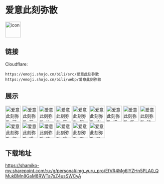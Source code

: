 # 爱意此刻弥散
<img src="https://emoji.shojo.cn/bili/src/爱意此刻弥散/icon.png" width="50" height="50" alt="icon">

## 链接
Cloudflare:
```
https://emoji.shojo.cn/bili/src/爱意此刻弥散
https://emoji.shojo.cn/bili/webp/爱意此刻弥散
```
## 展示
<img src="https://emoji.shojo.cn/bili/src/爱意此刻弥散/爱意此刻弥散-可爱.png" width="50" height="50" alt="爱意此刻弥散-可爱">
<img src="https://emoji.shojo.cn/bili/src/爱意此刻弥散/爱意此刻弥散-开门检查.png" width="50" height="50" alt="爱意此刻弥散-开门检查">
<img src="https://emoji.shojo.cn/bili/src/爱意此刻弥散/爱意此刻弥散-扎心.png" width="50" height="50" alt="爱意此刻弥散-扎心">
<img src="https://emoji.shojo.cn/bili/src/爱意此刻弥散/爱意此刻弥散-摸摸.png" width="50" height="50" alt="爱意此刻弥散-摸摸">
<img src="https://emoji.shojo.cn/bili/src/爱意此刻弥散/爱意此刻弥散-祝贺.png" width="50" height="50" alt="爱意此刻弥散-祝贺">
<img src="https://emoji.shojo.cn/bili/src/爱意此刻弥散/爱意此刻弥散-谢谢.png" width="50" height="50" alt="爱意此刻弥散-谢谢">
<img src="https://emoji.shojo.cn/bili/src/爱意此刻弥散/爱意此刻弥散-懵.png" width="50" height="50" alt="爱意此刻弥散-懵">
<img src="https://emoji.shojo.cn/bili/src/爱意此刻弥散/爱意此刻弥散-嘶哈嘶哈.png" width="50" height="50" alt="爱意此刻弥散-嘶哈嘶哈">
<img src="https://emoji.shojo.cn/bili/src/爱意此刻弥散/爱意此刻弥散-陷入沉思.png" width="50" height="50" alt="爱意此刻弥散-陷入沉思">
<img src="https://emoji.shojo.cn/bili/src/爱意此刻弥散/爱意此刻弥散-积极.png" width="50" height="50" alt="爱意此刻弥散-积极">
<img src="https://emoji.shojo.cn/bili/src/爱意此刻弥散/爱意此刻弥散-感动.png" width="50" height="50" alt="爱意此刻弥散-感动">
<img src="https://emoji.shojo.cn/bili/src/爱意此刻弥散/爱意此刻弥散-脑壳疼.png" width="50" height="50" alt="爱意此刻弥散-脑壳疼">
<img src="https://emoji.shojo.cn/bili/src/爱意此刻弥散/爱意此刻弥散-哼.png" width="50" height="50" alt="爱意此刻弥散-哼">
<img src="https://emoji.shojo.cn/bili/src/爱意此刻弥散/爱意此刻弥散-叹气.png" width="50" height="50" alt="爱意此刻弥散-叹气">
<img src="https://emoji.shojo.cn/bili/src/爱意此刻弥散/爱意此刻弥散-听不明白.png" width="50" height="50" alt="爱意此刻弥散-听不明白">

## 下载地址

https://shamiko-my.sharepoint.com/:u:/g/personal/img_yuru_pro/EfVR4Mg6lYZHn5PLA0_QMukBMn8GaM8RWTa7sZ4usSWCyA